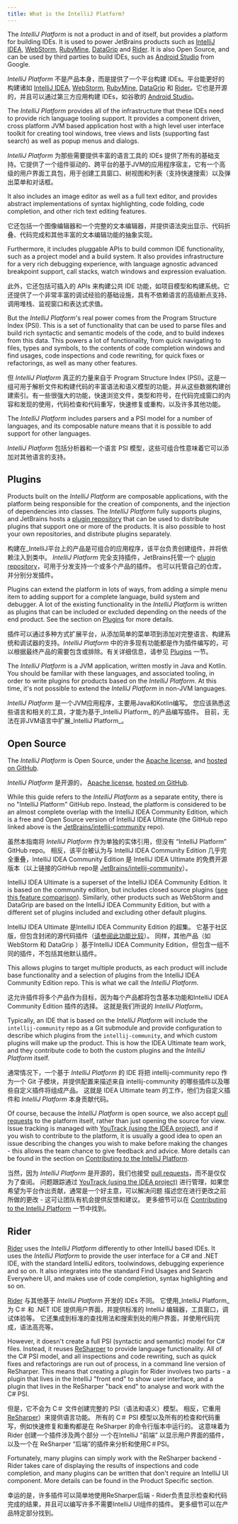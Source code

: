 ```yaml
---
title: What is the IntelliJ Platform?
---
```


The _IntelliJ Platform_ is not a product in and of itself, but provides a platform for building IDEs. It is used to power JetBrains products such as [IntelliJ IDEA](https://www.jetbrains.com/idea/), [WebStorm](https://www.jetbrains.com/webstorm/), [RubyMine](https://www.jetbrains.com/ruby/), [DataGrip](https://www.jetbrains.com/datagrip/) and [Rider](https://www.jetbrains.com/rider/). It is also Open Source, and can be used by third parties to build IDEs, such as [Android Studio](https://developer.android.com/studio/index.html) from Google.

_IntelliJ Platform_ 不是产品本身，而是提供了一个平台构建 IDEs。平台能更好的构建诸如 [IntelliJ IDEA](https://www.jetbrains.com/idea/), [WebStorm](https://www.jetbrains.com/webstorm/), [RubyMine](https://www.jetbrains.com/ruby/), [DataGrip](https://www.jetbrains.com/datagrip/) 和 [Rider](https://www.jetbrains.com/rider/)。它也是开源的，并且可以通过第三方应用构建 IDEs，如谷歌的 [Android Studio](https://developer.android.com/studio/index.html)。


The _IntelliJ Platform_ provides all of the infrastructure that these IDEs need to provide rich language tooling support. It provides a component driven, cross platform JVM based application host with a high level user interface toolkit for creating tool windows, tree views and lists (supporting fast search) as well as popup menus and dialogs.

_IntelliJ Platform_ 为那些需要提供丰富的语言工具的 IDEs 提供了所有的基础支持。它提供了一个组件驱动的、跨平台的基于JVM的应用程序宿主，它有一个高级的用户界面工具包，用于创建工具窗口、树视图和列表（支持快速搜索）以及弹出菜单和对话框。

It also includes an image editor as well as a full text editor, and provides abstract implementations of syntax highlighting, code folding, code completion, and other rich text editing features.

它还包括一个图像编辑器和一个完整的文本编辑器，并提供语法突出显示、代码折叠、代码完成和其他丰富的文本编辑功能的抽象实现。

Furthermore, it includes pluggable APIs to build common IDE functionality, such as a project model and a build system. It also provides infrastructure for a very rich debugging experience, with language agnostic advanced breakpoint support, call stacks, watch windows and expression evaluation.

此外，它还包括可插入的 APIs 来构建公共 IDE 功能，如项目模型和构建系统。它还提供了一个非常丰富的调试经验的基础设施，具有不依赖语言的高级断点支持、调用堆栈、监视窗口和表达式求值。

But the _IntelliJ Platform_'s real power comes from the Program Structure Index (PSI). This is a set of functionality that can be used to parse files and build rich syntactic and semantic models of the code, and to build indexes from this data. This powers a lot of functionality, from quick navigating to files, types and symbols, to the contents of code completion windows and find usages, code inspections and code rewriting, for quick fixes or refactorings, as well as many other features.

但 _IntelliJ Platform_ 真正的力量来自于 Program Structure Index (PSI)。这是一组可用于解析文件和构建代码的丰富语法和语义模型的功能，并从这些数据构建创建索引。有一些很强大的功能，快速浏览文件，类型和符号，在代码完成窗口的内容和发现的使用，代码检查和代码重写，快速修复或重构，以及许多其他功能。

The _IntelliJ Platform_ includes parsers and a PSI model for a number of languages, and its composable nature means that it is possible to add support for other languages.

_IntelliJ Platform_ 包括分析器和一个语言 PSI 模型，这些可组合性意味着它可以添加对其他语言的支持。

## Plugins

Products built on the _IntelliJ Platform_ are composable applications, with the platform being responsible for the creation of components, and the injection of dependencies into classes. The _IntelliJ Platform_ fully supports plugins, and JetBrains hosts a [plugin repository](https://plugins.jetbrains.com) that can be used to distribute plugins that support one or more of the products. It is also possible to host your own repositories, and distribute plugins separately.

构建在_IntelliJ平台上的产品是可组合的应用程序，该平台负责创建组件，并将依赖注入到类中。 _IntelliJ Platform_ 完全支持插件，JetBrains托管一个 [plugin repository](https://plugins.jetbrains.com)，可用于分发支持一个或多个产品的插件。 也可以托管自己的仓库，并分别分发插件。

Plugins can extend the platform in lots of ways, from adding a simple menu item to adding support for a complete language, build system and debugger. A lot of the existing functionality in the _IntelliJ Platform_ is written as plugins that can be included or excluded depending on the needs of the end product. See the section on [Plugins](/basics.md) for more details.

插件可以通过多种方式扩展平台，从添加简单的菜单项到添加对完整语言、构建系统和调试器的支持。_IntelliJ Platform_ 中的许多现有功能都是作为插件编写的，可以根据最终产品的需要包含或排除。有关详细信息，请参见 [Plugins](/basics.md) 一节。

The _IntelliJ Platform_ is a JVM application, written mostly in Java and Kotlin. You should be familiar with these languages, and associated tooling, in order to write plugins for products based on the _IntelliJ Platform_. At this time, it's not possible to extend the _IntelliJ Platform_ in non-JVM languages.

_IntelliJ Platform_ 是一个JVM应用程序，主要用Java和Kotlin编写。 您应该熟悉这些语言和相关的工具，才能为基于_IntelliJ Platform_ 的产品编写插件。 目前，无法在非JVM语言中扩展_IntelliJ Platform_。

## Open Source

The _IntelliJ Platform_ is Open Source, under the [Apache license](https://github.com/JetBrains/intellij-community/blob/master/LICENSE.txt), and [hosted on GitHub](https://github.com/JetBrains/intellij-community).

_IntelliJ Platform_ 是开源的， [Apache license](https://github.com/JetBrains/intellij-community/blob/master/LICENSE.txt), [hosted on GitHub](https://github.com/JetBrains/intellij-community).

While this guide refers to the _IntelliJ Platform_ as a separate entity, there is no "IntelliJ Platform" GitHub repo. Instead, the platform is considered to be an almost complete overlap with the IntelliJ IDEA Community Edition, which is a free and Open Source version of IntelliJ IDEA Ultimate (the GitHub repo linked above is the [JetBrains/intellij-community](https://github.com/JetBrains/intellij-community) repo).

虽然本指南将 _IntelliJ Platform_ 作为单独的实体引用，但没有 “IntelliJ Platform” GitHub repo。 相反，该平台被认为与 IntelliJ IDEA Community Edition 几乎完全重叠，IntelliJ IDEA Community Edition 是 IntelliJ IDEA Ultimate 的免费开源版本（以上链接的GitHub repo是 [JetBrains/intellij-community](https://github.com/JetBrains/intellij-community)）。

IntelliJ IDEA Ultimate is a superset of the IntelliJ IDEA Community Edition. It is based on the community edition, but includes closed source plugins ([see this feature comparison](https://www.jetbrains.com/idea/features/editions_comparison_matrix.html)). Similarly, other products such as WebStorm and DataGrip are based on the IntelliJ IDEA Community Edition, but with a different set of plugins included and excluding other default plugins.

IntelliJ IDEA Ultimate 是IntelliJ IDEA Community Edition 的超集。 它基于社区版，但包含封闭的源代码插件（[请参阅此功能比较](https://www.jetbrains.com/idea/features/editions_comparison_matrix.html)）。 同样，其他产品（如 WebStorm 和 DataGrip ）基于IntelliJ IDEA Community Edition，但包含一组不同的插件，不包括其他默认插件。

This allows plugins to target multiple products, as each product will include base functionality and a selection of plugins from the IntelliJ IDEA Community Edition repo. This is what we call the _IntelliJ Platform_.

这允许插件将多个产品作为目标，因为每个产品都将包含基本功能和IntelliJ IDEA Community Edition 插件的选择。 这就是我们所说的 _IntelliJ Platform_。

Typically, an IDE that is based on the _IntelliJ Platform_ will include the `intellij-community` repo as a Git submodule and provide configuration to describe which plugins from the `intellij-community`, and which custom plugins will make up the product. This is how the IDEA Ultimate team work, and they contribute code to both the custom plugins and the _IntelliJ Platform_ itself.

通常情况下，一个基于 _IntelliJ Platform_ 的 IDE 将把 intellij-community repo 作为一个 Git 子模块，并提供配置来描述来自 intellij-community 的哪些插件以及哪些自定义插件将组成产品。 这就是 IDEA Ultimate team 的工作，他们为自定义插件和 _IntelliJ Platform_ 本身贡献代码。

Of course, because the _IntelliJ Platform_ is open source, we also accept [pull requests](https://github.com/JetBrains/intellij-community/pulls) to the platform itself, rather than just opening the source for view. Issue tracking is managed with [YouTrack (using the IDEA project)](https://youtrack.jetbrains.com/issues/IDEA), and if you wish to contribute to the platform, it is usually a good idea to open an issue describing the changes you wish to make before making the changes - this allows the team chance to give feedback and advice. More details can be found in the section on [Contributing to the IntelliJ Platform](/basics/platform_contributions.md).

当然，因为 _IntelliJ Platform_ 是开源的，我们也接受 [pull requests](https://github.com/JetBrains/intellij-community/pulls)，而不是仅仅为了查阅。 问题跟踪通过 [YouTrack (using the IDEA project)](https://youtrack.jetbrains.com/issues/IDEA) 进行管理，如果您希望为平台作出贡献，通常是一个好主意，可以解决问题 描述您在进行更改之前所做的更改 - 这可让团队有机会提供反馈和建议。 更多细节可以在 [Contributing to the IntelliJ Platform](/basics/platform_contributions.md) 一节中找到。

## Rider

[Rider](https://www.jetbrains.com/rider/) uses the _IntelliJ Platform_ differently to other IntelliJ based IDEs. It uses the _IntelliJ Platform_ to provide the user interface for a C# and .NET IDE, with the standard IntelliJ editors, toolwindows, debugging experience and so on. It also integrates into the standard Find Usages and Search Everywhere UI, and makes use of code completion, syntax highlighting and so on.

[Rider](https://www.jetbrains.com/rider/) 与其他基于 _IntelliJ Platform_ 开发的 IDEs 不同。 它使用_IntelliJ Platform_ 为 C＃ 和 .NET IDE 提供用户界面，并提供标准的 IntelliJ 编辑器，工具窗口，调试体验等。 它还集成到标准的查找用法和搜索到处的用户界面，并使用代码完成，语法高亮等。

However, it doesn't create a full PSI (syntactic and semantic) model for C# files. Instead, it reuses [ReSharper](https://www.jetbrains.com/resharper/) to provide language functionality. All of the C# PSI model, and all inspections and code rewriting, such as quick fixes and refactorings are run out of process, in a command line version of ReSharper. This means that creating a plugin for Rider involves two parts - a plugin that lives in the IntelliJ "front end" to show user interface, and a plugin that lives in the ReSharper "back end" to analyse and work with the C# PSI.

但是，它不会为 C＃ 文件创建完整的 PSI（语法和语义）模型。 相反，它重用 [ReSharper](https://www.jetbrains.com/resharper/)）来提供语言功能。 所有的 C＃ PSI 模型以及所有的检查和代码重写，例如快速修复和重构都是在 ReSharper 的命令行版本中运行的。 这意味着为 Rider 创建一个插件涉及两个部分
一个在IntelliJ “前端” 以显示用户界面的插件，以及一个在 ReSharper “后端”的插件来分析和使用C＃PSI。

Fortunately, many plugins can simply work with the ReSharper backend - Rider takes care of displaying the results of inspections and code completion, and many plugins can be written that don't require an IntelliJ UI component. More details can be found in the Product Specific section.

幸运的是，许多插件可以简单地使用ReSharper后端 - Rider负责显示检查和代码完成的结果，并且可以编写许多不需要IntelliJ UI组件的插件。 更多细节可以在产品特定部分找到。

